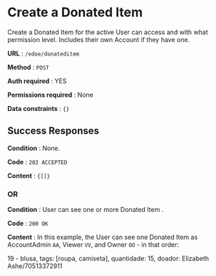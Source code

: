 # Create a Donated Item

Create a Donated Item for the active User can access and with what permission level.
Includes their own Account if they have one.

**URL** : `/edoe/donateditem`

**Method** : `POST`

**Auth required** : YES

**Permissions required** : None

**Data constraints** : `{}`

## Success Responses

**Condition** : None.

**Code** : `202 ACCEPTED`

**Content** : `{[]}`

### OR

**Condition** : User can see one or more Donated Item .

**Code** : `200 OK`

**Content** : In this example, the User can see one Donated Item as AccountAdmin
`AA`, Viewer `VV`, and Owner `OO` - in that order:

19 - blusa, tags: [roupa, camiseta], quantidade: 15, doador: Elizabeth Ashe/70513372911
